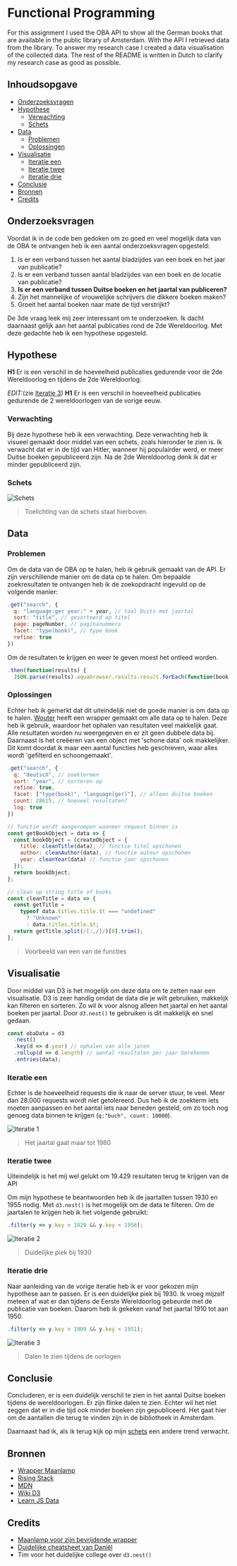 # Functional Programming

For this assignment I used the OBA API to show all the German books that are available in the public library of Amsterdam. With the API I retrieved data from the library. To answer my research case I created a data visualisation of the collected data. The rest of the README is written in Dutch to clarify my research case as good as possible.

## Inhoudsopgave

- [Onderzoeksvragen](#onderzoeksvragen-)
- [Hypothese](#hypothese)
  - [Verwachting](#verwachting)
  - [Schets](#schets)
- [Data](#data)
  - [Problemen](#problemen)
  - [Oplossingen](#oplossingen)
- [Visualisatie](#visualisatie)
  - [Iteratie een](#iteratie-een)
  - [Iteratie twee](#iteratie-twee)
  - [Iteratie drie](#iteratie-drie)
- [Conclusie](#conlusie)
- [Bronnen](#bronnen)
- [Credits](#credits)

## Onderzoeksvragen

Voordat ik in de code ben gedoken om zo goed en veel mogelijk data van de OBA te ontvangen heb ik een aantal onderzoeksvragen opgesteld:

1. Is er een verband tussen het aantal bladzijdes van een boek en het jaar van publicatie?
2. Is er een verband tussen aantal bladzijdes van een boek en de locatie van publicatie?
3. **Is er een verband tussen Duitse boeken en het jaartal van publiceren?**
4. Zijn het mannelijke of vrouwelijke schrijvers die dikkere boeken maken?
5. Groeit het aantal boeken naar mate de tijd verstrijkt?

De 3de vraag leek mij zeer interessant om te onderzoeken. Ik dacht daarnaast gelijk aan het aantal publicaties rond de 2de Wereldoorlog. Met deze gedachte heb ik een hypothese opgesteld.

## Hypothese

**H1** Er is een verschil in de hoeveelheid publicaties gedurende voor de 2de Wereldoorlog en tijdens de 2de Wereldoorlog.

_EDIT:_(zie [Iteratie 3](#iteratie-drie))
**H1** Er is een verschil in hoeveelheid publicaties gedurende de 2 wereldoorlogen van de vorige eeuw.

### Verwachting

Bij deze hypothese heb ik een verwachting. Deze verwachting heb ik visueel gemaakt door middel van een schets, zoals hieronder te zien is. Ik verwacht dat er in de tijd van Hitler, wanneer hij populairder werd, er meer Duitse boeken gepubliceerd zijn. Na de 2de Wereldoorlog denk ik dat er minder gepubliceerd zijn.

### Schets

![Schets](assets/readme-sketch-1.jpg)

> Toelichting van de schets staat hierboven.

## Data

### Problemen

Om de data van de OBA op te halen, heb ik gebruik gemaakt van de API. Er zijn verschillende manier om de data op te halen. Om bepaalde zoekresultaten te ontvangen heb ik de zoekopdracht ingevuld op de volgende manier:

```javascript
.get("search", {
  q: "language:ger year:" + year, // taal Duits met jaartal
  sort: "title", // gesorteerd op titel
  page: pageNumber, // paginanummers
  facet: "type(book)", // type book
  refine: true
})
```

Om de resultaten te krijgen en weer te geven moest het ontleed worden.

```javascript
.then(function(results) {
  JSON.parse(results).aquabrowser.results.result.forEach(function(book) {})
```

### Oplossingen

Echter heb ik gemerkt dat dit uiteindelijk niet de goede manier is om data op te halen. [Wouter](https://github.com/maanlamp) heeft een wrapper gemaakt om alle data op te halen. Deze heb ik gebruik, waardoor het ophalen van resultaten veel makkelijk gaat. Alle resultaten worden nu weergegeven en er zit geen dubbele data bij. Daarnaast is het creëeren van een object met 'schone data' ook makkelijker. Dit komt doordat ik maar een aantal functies heb geschreven, waar alles wordt 'gefilterd en schoongemaakt'.

```javascript
.get("search", {
  q: "deutsch", // zoektermen
  sort: "year", // sorteren op
  refine: true,
  facet: ["type(book)", "language(ger)"], // alleen duitse boeken
  count: 28615, // hoeveel resultaten?
  log: true
})
```

```javascript
// functie wordt aangeroepen wanneer request binnen is
const getBookObject = data => {
  const bookObject = (createObject = {
    title: cleanTitle(data), // functie titel opschonen
    author: cleanAuthor(data), // functie auteur opschonen
    year: cleanYear(data) // functie jaar opschonen
  });
  return bookObject;
};
```

```javascript
// clean up string title of books
const cleanTitle = data => {
  const getTitle =
    typeof data.titles.title.$t === "undefined"
      ? "Unknown"
      : data.titles.title.$t;
  return getTitle.split(/[:,/]/)[0].trim();
};
```

> Voorbeeld van een van de functies

## Visualisatie

Door middel van D3 is het mogelijk om deze data om te zetten naar een visualisatie. D3 is zeer handig omdat de data die je wilt gebruiken, makkelijk kan filteren en sorteren. Zo wil ik voor alsnog alleen het jaartal en het aantal boeken per jaartal. Door `d3.nest()` te gebruiken is dit makkelijk en snel gedaan.

```javascript
const obaData = d3
  .nest()
  .key(d => d.year) // ophalen van alle jaren
  .rollup(d => d.length) // aantal resultaten per jaar berekenen
  .entries(data);
```

### Iteratie een

Echter is de hoeveelheid requests die ik naar de server stuur, te veel. Meer dan 28.000 requests wordt niet getolereerd. Dus heb ik de zoekterm iets moeten aanpassen en het aantal iets naar beneden gesteld, om zo toch nog genoeg data binnen te krijgen (`q:"buch", count: 10000`).

![Iteratie 1](assets/iteration_one.jpg)

> Het jaartal gaat maar tot 1980

### Iteratie twee

Uiteindelijk is het mij wel gelukt om 19.429 resultaten terug te krijgen van de API

Om mijn hypothese te beantwoorden heb ik de jaartallen tussen 1930 en 1955 nodig. Met `d3.nest()` is het mogelijk om de data te filteren. Om de jaartalen te krijgen heb ik het volgende gebruikt:

```javascript
.filter(y => y.key > 1929 && y.key < 1956);
```

![Iteratie 2](assets/iteration_two.jpg)

> Duidelijke piek bij 1930

### Iteratie drie

Naar aanleiding van de vorige iteratie heb ik er voor gekozen mijn hypothese aan te passen. Er is een duidelijke piek bij 1930. Ik vroeg mijzelf meteen af wat er dan tijdens de Eerste Wereldoorlog gebeurde met de publicatie van boeken. Daarom heb ik gekeken vanaf het jaartal 1910 tot aan 1950.

```javascript
.filter(y => y.key > 1909 && y.key < 1951);
```

![Iteratie 3](assets/iteration_final.jpg)

> Dalen te zien tijdens de oorlogen

## Conclusie

Concluderen, er is een duidelijk verschil te zien in het aantal Duitse boeken tijdens de wereldoorlogen. Er zijn flinke dalen te zien. Echter wil het niet zeggen dat er in die tijd ook minder boeken zijn gepubliceerd. Het gaat hier om de aantallen die terug te vinden zijn in de bibliotheek in Amsterdam.

Daarnaast had ik, als ik terug kijk op mijn [schets](#schets) een andere trend verwacht.

## Bronnen

- [Wrapper Maanlamp](https://github.com/maanlamp/node-oba-api-wrapper)
- [Rising Stack](https://blog.risingstack.com/d3-js-tutorial-bar-charts-with-javascript/)
- [MDN](https://developer.mozilla.org/en-US/docs/Web/JavaScript)
- [Wiki D3](https://github.com/d3/d3/wiki)
- [Learn JS Data](http://learnjsdata.com/group_data.html)

## Credits

- [Maanlamp voor zijn bevrijdende wrapper](https://github.com/maanlamp)
- [Duidelijke cheatsheet van Daniël](https://github.com/DanielvandeVelde/functional-programming/blob/master/README.md)
- Tim voor het duidelijke college over `d3.nest()`
